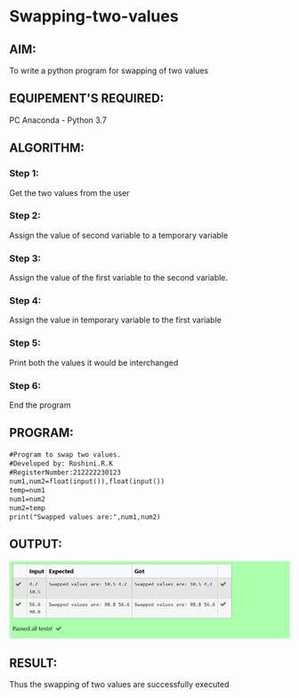 # Swapping-two-values
## AIM:
To write a python program for swapping of two values
## EQUIPEMENT'S REQUIRED: 
PC
Anaconda - Python 3.7
## ALGORITHM: 
### Step 1:
Get the two values from the user
### Step 2: 
Assign the value of second variable to a temporary variable 
### Step 3: 
Assign the value of the first variable to the second variable.
### Step 4:  
Assign the value in temporary variable to the first variable
### Step 5: 
Print both the values it would be interchanged
### Step 6: 
End the program
## PROGRAM:
```
#Program to swap two values.
#Developed by: Roshini.R.K 
#RegisterNumber:212222230123
num1,num2=float(input()),float(input())
temp=num1
num1=num2
num2=temp
print("Swapped values are:",num1,num2)

```
## OUTPUT:
![output](output.png)
## RESULT:
Thus the swapping of two values are successfully executed




